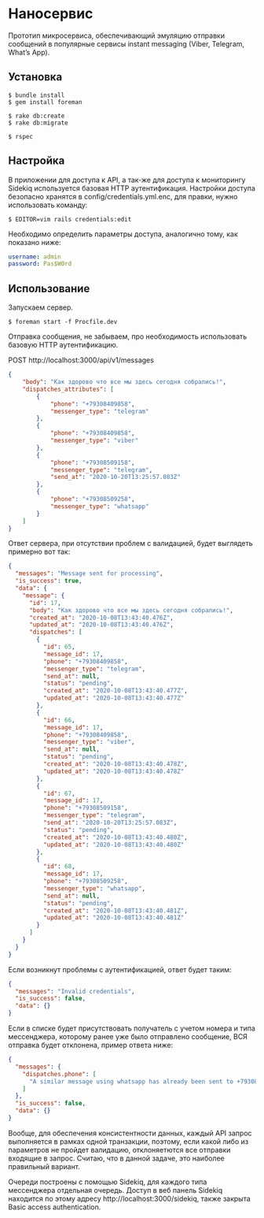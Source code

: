 # Наносервис

Прототип микросервиса, обеспечивающий эмуляцию отправки сообщений в популярные сервисы 
instant messaging (Viber, Telegram, What’s App).

## Установка

```
$ bundle install
$ gem install foreman

$ rake db:create
$ rake db:migrate

$ rspec
```

## Настройка

В приложении для доступа к API, а так-же для доступа к мониторингу Sidekiq используется базовая HTTP аутентификация.
Настройки доступа безопасно хранятся в config/credentials.yml.enc, для правки, нужно использовать команду:
```shell script
$ EDITOR=vim rails credentials:edit
```

Необходимо определить параметры доступа, аналогично тому, как показано ниже:


```yaml
username: admin
password: Pas$W0rd
```

## Использование

Запускаем сервер.
```shell script
$ foreman start -f Procfile.dev
```

Отправка сообщения, не забываем, про необходимость использовать базовую HTTP аутентификацию. 

POST http://localhost:3000/api/v1/messages
```json
{
    "body": "Как здорово что все мы здесь сегодня собрались!",
	"dispatches_attributes": [
		{
			"phone": "+79308409858",
			"messenger_type": "telegram"
		},
		{
			"phone": "+79308409858",
			"messenger_type": "viber"
		},
		{
			"phone": "+79308509158",
			"messenger_type": "telegram",
			"send_at": "2020-10-20T13:25:57.083Z"
		},
		{
			"phone": "+79308509258",
			"messenger_type": "whatsapp"
		}
	]
}
```

Ответ сервера, при отсутствии проблем с валидацией, будет выглядеть примерно вот так:

```json
{
  "messages": "Message sent for processing",
  "is_success": true,
  "data": {
    "message": {
      "id": 17,
      "body": "Как здорово что все мы здесь сегодня собрались!",
      "created_at": "2020-10-08T13:43:40.476Z",
      "updated_at": "2020-10-08T13:43:40.476Z",
      "dispatches": [
        {
          "id": 65,
          "message_id": 17,
          "phone": "+79308409858",
          "messenger_type": "telegram",
          "send_at": null,
          "status": "pending",
          "created_at": "2020-10-08T13:43:40.477Z",
          "updated_at": "2020-10-08T13:43:40.477Z"
        },
        {
          "id": 66,
          "message_id": 17,
          "phone": "+79308409858",
          "messenger_type": "viber",
          "send_at": null,
          "status": "pending",
          "created_at": "2020-10-08T13:43:40.478Z",
          "updated_at": "2020-10-08T13:43:40.478Z"
        },
        {
          "id": 67,
          "message_id": 17,
          "phone": "+79308509158",
          "messenger_type": "telegram",
          "send_at": "2020-10-20T13:25:57.083Z",
          "status": "pending",
          "created_at": "2020-10-08T13:43:40.480Z",
          "updated_at": "2020-10-08T13:43:40.480Z"
        },
        {
          "id": 68,
          "message_id": 17,
          "phone": "+79308509258",
          "messenger_type": "whatsapp",
          "send_at": null,
          "status": "pending",
          "created_at": "2020-10-08T13:43:40.481Z",
          "updated_at": "2020-10-08T13:43:40.481Z"
        }
      ]
    }
  }
}
```

Если возникнут проблемы с аутентификацией, ответ будет таким:

```json
{
  "messages": "Invalid credentials",
  "is_success": false,
  "data": {}
}
```

Если в списке будет присутствовать получатель с учетом номера и типа мессенджера, которому 
ранее уже было отправлено сообщение, ВСЯ отправка будет отклонена, пример ответа ниже:  

```json
{
  "messages": {
    "dispatches.phone": [
      "A similar message using whatsapp has already been sent to +79308509258"
    ]
  },
  "is_success": false,
  "data": {}
}
```

Вообще, для обеспечения консистентности данных, каждый API запрос выполняется в рамках одной транзакции, поэтому, 
если какой либо из параметров не пройдет валидацию, отклоняетются все отправки входящие в запрос.
Считаю, что в данной задаче, это наиболее правильный вариант.

Очереди построены с помощью Sidekiq, для каждого типа мессенджера отдельная очередь. 
Доступ в веб панель Sidekiq находится по этому адресу http://localhost:3000/sidekiq, также закрыта 
Basic access authentication. 